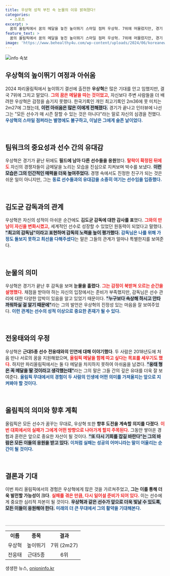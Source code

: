 ```yaml
---
title: 우상혁 성적 부진 속 눈물의 이유 밝혀졌다!
categories:
  - 스포츠
excerpt: >
  꿈의 올림픽에서 꿈의 메달을 놓친 높이뛰기 스마일 점퍼 우상혁. 7위에 머물렀지만, 경기 후에도 동료를 응원하며 진정한 스포츠맨십을 보여줬다. 그의 눈물 뒤엔 불굴의 정신이 담겨있다.
feature_text: >
  꿈의 올림픽에서 꿈의 메달을 놓친 높이뛰기 스마일 점퍼 우상혁. 7위에 머물렀지만, 경기 후에도 동료를 응원하며 진정한 스포츠맨십을 보여줬다. 그의 눈물 뒤엔 불굴의 정신이 담겨있다.
image: 'https://www.behealthy4u.com/wp-content/uploads/2024/06/koreanews.jpg'
---
```


<p><img src="https://www.behealthy4u.com/wp-content/uploads/2024/06/koreanews.jpg" alt="info 속보" /></p>

<h2 data-ke-size="size26">우상혁의 높이뛰기 여정과 아쉬움</h2>

<p data-ke-size="size16">2024 파리올림픽에서 높이뛰기 결선에 출전한 <b>우상혁</b>은 많은 기대를 안고 임했지만, 결국 7위에 그치고 말았다. <b><span style="color: #ee2323;">그의 꿈은 메달을 따는 것이었고,</span></b> 자신보다 주변 사람들을 더 배려한 우상혁은 감정을 숨기지 못했다. 한국기록인 개인 최고기록인 2m36에 못 미치는 2m27에 그쳤는데, <b><span style="background-color: #21538527;">이런 아쉬움은 많은 이에게 전해졌다.</span></b> 경기가 끝나고 인터뷰에 나선 그는 "모든 선수가 매 시즌 잘할 수 있는 것은 아니다"라는 말로 자신의 심경을 전했다. <b><span style="color: #1a5490;">우상혁의 스마일 점퍼라는 별명에도 불구하고, 이날은 그에게 슬픈 날이었다.</span></b></p>

<p data-ke-size="size16">&nbsp;</p>

<h2 data-ke-size="size26">팀워크의 중요성과 선수 간의 유대감</h2>

<p data-ke-size="size16">우상혁은 경기가 끝난 뒤에도 <b>필드에 남아 다른 선수들을 응원</b>했다. <b><span style="color: #ee2323;">탈락이 확정된 뒤에도</span></b> 자신의 경쟁자들이 금메달을 노리는 모습을 진심으로 지켜보며 박수를 보냈다. <b><span style="background-color: #21538527;">이런 모습은 그의 인간적인 매력을 더욱 높여주었다.</span></b> 경쟁 속에서도 진정한 친구가 되는 것은 쉬운 일이 아니지만, 그는 <b><span style="color: #1a5490;">동료 선수들과의 유대감을 소중히 여기는 선수임을 입증했다.</span></b></p>

<p data-ke-size="size16">&nbsp;</p>

<h2 data-ke-size="size26">김도균 감독과의 관계</h2>

<p data-ke-size="size16">우상혁은 자신의 성적이 아쉬운 순간에도 <b>김도균 감독에 대한 감사를 표</b>했다. <b><span style="color: #ee2323;">그와의 만남이 자신을 변화시켰고,</span></b> 세계적인 선수로 성장할 수 있었던 원동력이 되었다고 말했다. <b><span style="background-color: #21538527;">"최고의 감독님"이라고 표현하며 감독의 노력을 높이 평가했다.</span></b> <b><span style="color: #1a5490;">감독님은 나를 위해 가정도 돌보지 못하고 최선을 다해주셨다</span></b>는 말은 그들의 관계가 얼마나 특별한지를 보여준다.</p>

<p data-ke-size="size16">&nbsp;</p>

<h2 data-ke-size="size26">눈물의 의미</h2>

<p data-ke-size="size16">우상혁은 경기가 끝난 후 감독을 보며 <b>눈물을 흘렸다</b>. <b><span style="color: #ee2323;">그는 감정이 북받쳐 오르는 순간을 설명했다.</span></b> 채점을 받아야 하는 자신의 입장에서는 준비가 부족했지만, 감독님은 선수 관리에 대한 다양한 압박이 있음을 알고 있었기 때문이다. <b><span style="background-color: #21538527;">"누구보다 속상해 하시고 안타까워하실 걸 알기 때문에"</span></b>라는 그의 발언은 우상혁의 진정성 있는 마음을 잘 보여주었다. <b><span style="color: #1a5490;">이런 관계는 선수의 성적 이상으로 중요한 존재가 될 수 있다.</span></b></p>

<p data-ke-size="size16">&nbsp;</p>

<h2 data-ke-size="size26">전웅태와의 우정</h2>

<p data-ke-size="size16">우상혁은 <b>근대5종 선수 전웅태와의 인연에 대해 이야기했다</b>. 두 사람은 2018년도에 처음 만나 서로의 꿈을 지원해왔으며, <b><span style="color: #ee2323;">올림픽 메달을 함께 따고 싶다는 목표를 세우기도 했다.</span></b> 하지만 파리올림픽에서는 둘 다 메달을 차지하지 못하여 아쉬움을 남겼다. <b><span style="background-color: #21538527;">"웅태 형은 꼭 메달을 딸 것이라고 생각했는데"</span></b>라는 그의 말은 그들 간의 깊은 유대를 더욱 잘 보여준다. <b><span style="color: #1a5490;">올림픽 무대에서의 경험이 두 사람의 인생에 어떤 의미를 가져올지는 앞으로 지켜봐야 할 것이다.</span></b></p>

<p data-ke-size="size16">&nbsp;</p>

<h2 data-ke-size="size26">올림픽의 의미와 향후 계획</h2>

<p data-ke-size="size16">올림픽은 모든 선수가 꿈꾸는 무대로, 우상혁 또한 <b>향후 도전을 계속할 의지를 다졌다</b>. <b><span style="color: #ee2323;">이번 대회에서의 실패가 그에게 어떤 방향으로 나아가게 할지 주목된다.</span></b> 그동안 쌓아온 경험과 훈련은 앞으로 중요한 자산이 될 것이다. <b><span style="background-color: #21538527;">"또 다시 기회를 잡길 바란다"는 그의 바람은 모든 이들의 응원을 받고 있다.</span></b> <b><span style="color: #1a5490;">이처럼 실패는 성공의 어머니라는 말이 어울리는 순간이 될 것이다.</span></b></p>

<p data-ke-size="size16">&nbsp;</p>

<h2 data-ke-size="size26">결론과 기대</h2>

<p data-ke-size="size16">이번 파리 올림픽에서의 경험은 우상혁에게 많은 것을 가르쳐주었고, <b>그는 이를 통해 더욱 발전할 가능성이 크다</b>. <b><span style="color: #ee2323;">실패를 겪은 만큼, 다시 일어설 준비가 되어 있다.</span></b> 이는 선수에게 중요한 심리적 자본이 될 것이다. <b><span style="background-color: #21538527;">우상혁과 같은 선수가 앞으로 더욱 빛날 수 있도록, 모든 이들이 응원해야 한다.</span></b> <b><span style="color: #1a5490;">미래의 더 큰 무대에서 그의 활약을 기대해본다.</span></b></p>

<p data-ke-size="size16">&nbsp;</p>

<hr style="height:1px;border:none;color:#aaa;background-color:#aaa;" />

<table style="width: 100%; border-collapse: collapse;">
  <tr>
    <td style="text-align: center; height: 17px;"><b>이름</b></td>
    <td style="text-align: center; height: 17px;"><b>종목</b></td>
    <td style="text-align: center; height: 17px;"><b>결과</b></td>
  </tr>
  <tr>
    <td style="text-align: center; height: 17px;">우상혁</td>
    <td style="text-align: center; height: 17px;">높이뛰기</td>
    <td style="text-align: center; height: 17px;">7위 (2m27)</td>
  </tr>
  <tr>
    <td style="text-align: center; height: 17px;">전웅태</td>
    <td style="text-align: center; height: 17px;">근대5종</td>
    <td style="text-align: center; height: 17px;">6위</td>
  </tr>
</table>
생생한 뉴스, <a href="https://onioninfo.kr" rel="dofollow">onioninfo.kr</a>


